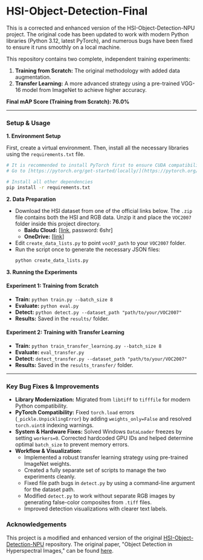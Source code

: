 # HSI-Object-Detection-Final

This is a corrected and enhanced version of the HSI-Object-Detection-NPU project. The original code has been updated to work with modern Python libraries (Python 3.12, latest PyTorch), and numerous bugs have been fixed to ensure it runs smoothly on a local machine.

This repository contains two complete, independent training experiments:
1.  **Training from Scratch:** The original methodology with added data augmentation.
2.  **Transfer Learning:** A more advanced strategy using a pre-trained VGG-16 model from ImageNet to achieve higher accuracy.

**Final mAP Score (Training from Scratch): 76.0%**

---
### Setup & Usage

**1. Environment Setup**

First, create a virtual environment. Then, install all the necessary libraries using the `requirements.txt` file.

```bash
# It is recommended to install PyTorch first to ensure CUDA compatibility.
# Go to [https://pytorch.org/get-started/locally/](https://pytorch.org/get-started/locally/) for the correct command.

# Install all other dependencies
pip install -r requirements.txt
 ```
**2. Data Preparation**
- Download the HSI dataset from one of the official links below. The `.zip` file contains both the HSI and RGB data. Unzip it and place the `VOC2007` folder inside this project directory.
    - **Baidu Cloud:** [[link](https://pan.baidu.com/s/1mtXDJfU6M8F60GZinLam-w), password: 6shr]
    - **OneDrive:** [[link](https://mailnwpueducn-my.sharepoint.com/:u:/g/personal/yanlongbin_mail_nwpu_edu_cn/ERsB07TPh8RGrNpsgIejn38B0rmwzJEBgLmL5hzwvYlV7g?e=Upk6iW)]
- Edit `create_data_lists.py` to point `voc07_path` to your `VOC2007` folder.
- Run the script once to generate the necessary JSON files:
  ```bash
  python create_data_lists.py
  ```

**3. Running the Experiments**

#### Experiment 1: Training from Scratch
- **Train:** `python train.py --batch_size 8`
- **Evaluate:** `python eval.py`
- **Detect:** `python detect.py --dataset_path "path/to/your/VOC2007"`
- **Results:** Saved in the `results/` folder.

#### Experiment 2: Training with Transfer Learning
- **Train:** `python train_transfer_learning.py --batch_size 8`
- **Evaluate:** `eval_transfer.py`
- **Detect:** `detect_transfer.py --dataset_path "path/to/your/VOC2007"`
- **Results:** Saved in the `results_transfer/` folder.

---
### Key Bug Fixes & Improvements

- **Library Modernization:** Migrated from `libtiff` to `tifffile` for modern Python compatibility.
- **PyTorch Compatibility:** Fixed `torch.load` errors (`_pickle.UnpicklingError`) by adding `weights_only=False` and resolved `torch.uint8` indexing warnings.
- **System & Hardware Fixes:** Solved Windows `DataLoader` freezes by setting `workers=0`. Corrected hardcoded GPU IDs and helped determine optimal `batch_size` to prevent memory errors.
- **Workflow & Visualization:**
    - Implemented a robust transfer learning strategy using pre-trained ImageNet weights.
    - Created a fully separate set of scripts to manage the two experiments cleanly.
    - Fixed file path bugs in `detect.py` by using a command-line argument for the dataset path.
    - Modified `detect.py` to work without separate RGB images by generating false-color composites from `.tiff` files.
    - Improved detection visualizations with clearer text labels.

### Acknowledgements

This project is a modified and enhanced version of the original [HSI-Object-Detection-NPU](https://github.com/yanlongbinluck/HSI-Object-Detection-NPU) repository. The original paper, "Object Detection in Hyperspectral Images," can be found [here](https://ieeexplore.ieee.org/document/9365545).
